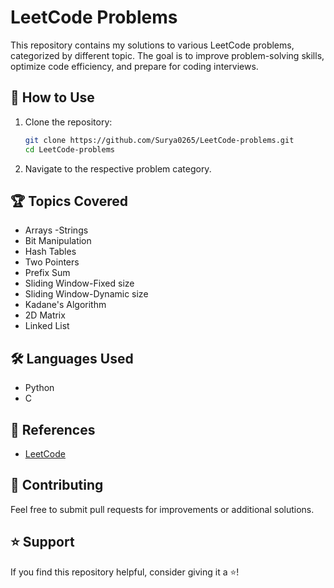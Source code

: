 # LeetCode Problems

This repository contains my solutions to various LeetCode problems, categorized by different topic. The goal is to improve problem-solving skills, optimize code efficiency, and prepare for coding interviews.

## 🚀 How to Use
1. Clone the repository:
   ```bash
   git clone https://github.com/Surya0265/LeetCode-problems.git
   cd LeetCode-problems
   ```
2. Navigate to the respective problem category.


## 🏆 Topics Covered
- Arrays
-Strings 
- Bit Manipulation
- Hash Tables
- Two Pointers
- Prefix Sum
- Sliding Window-Fixed size
- Sliding Window-Dynamic size
- Kadane's Algorithm
- 2D Matrix
- Linked List
  
  

## 🛠 Languages Used
- Python 
- C
  

## 📖 References
- [LeetCode](https://leetcode.com/)


## 🤝 Contributing
Feel free to submit pull requests for improvements or additional solutions.

## ⭐ Support
If you find this repository helpful, consider giving it a ⭐!

